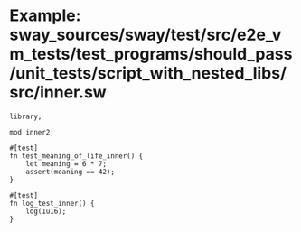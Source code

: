 # Example: sway_sources/sway/test/src/e2e_vm_tests/test_programs/should_pass/unit_tests/script_with_nested_libs/src/inner.sw

```sway
library;

mod inner2;

#[test]
fn test_meaning_of_life_inner() {
    let meaning = 6 * 7;
    assert(meaning == 42);
}

#[test]
fn log_test_inner() {
    log(1u16);
}

```
